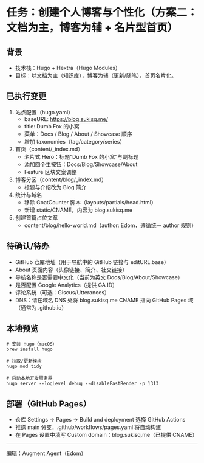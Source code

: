 # 任务：创建个人博客与个性化（方案二：文档为主，博客为辅 + 名片型首页）

## 背景
- 技术栈：Hugo + Hextra（Hugo Modules）
- 目标：以文档为主（知识库），博客为辅（更新/随笔），首页名片化。

## 已执行变更
1. 站点配置（hugo.yaml）
   - baseURL: https://blog.sukisq.me/
   - title: Dumb Fox 的小窝
   - 菜单：Docs / Blog / About / Showcase 顺序
   - 增加 taxonomies（tag/category/series）
2. 首页（content/_index.md）
   - 名片式 Hero：标题“Dumb Fox 的小窝”与副标题
   - 添加四个主按钮：Docs/Blog/Showcase/About
   - Feature 区块文案调整
3. 博客分区（content/blog/_index.md）
   - 标题与介绍改为 Blog 简介
4. 统计与域名
   - 移除 GoatCounter 脚本（layouts/partials/head.html）
   - 新增 static/CNAME，内容为 blog.sukisq.me
5. 创建首篇占位文章
   - content/blog/hello-world.md（author: Edom，遵循统一 author 规则）

## 待确认/待办
- GitHub 仓库地址（用于导航中的 GitHub 链接与 editURL.base）
- About 页面内容（头像链接、简介、社交链接）
- 导航名称是否需要中文化（当前为英文 Docs/Blog/About/Showcase）
- 是否配置 Google Analytics（提供 GA ID）
- 评论系统（可选：Giscus/Utterances）
- DNS：请在域名 DNS 处将 blog.sukisq.me CNAME 指向 GitHub Pages 域（通常为 <username>.github.io）

## 本地预览
```
# 安装 Hugo（macOS）
brew install hugo

# 拉取/更新模块
hugo mod tidy

# 启动本地开发服务器
hugo server --logLevel debug --disableFastRender -p 1313
```

## 部署（GitHub Pages）
- 仓库 Settings → Pages → Build and deployment 选择 GitHub Actions
- 推送 main 分支，.github/workflows/pages.yaml 将自动构建
- 在 Pages 设置中填写 Custom domain：blog.sukisq.me（已提供 CNAME）

---
编辑：Augment Agent（Edom）

